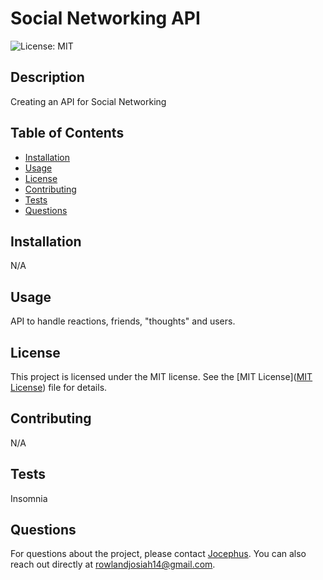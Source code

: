 
# Social Networking API

![License: MIT](https://img.shields.io/badge/License-MIT-yellow.svg)

## Description
Creating an API for Social Networking

## Table of Contents
- [Installation](#installation)
- [Usage](#usage)
- [License](#license)
- [Contributing](#contributing)
- [Tests](#tests)
- [Questions](#questions)

## Installation
N/A

## Usage
API to handle reactions, friends, "thoughts" and users.


## License

This project is licensed under the MIT license. See the [MIT License]([MIT License](https://opensource.org/licenses/MIT)) file for details.


## Contributing
N/A

## Tests
Insomnia

## Questions
For questions about the project, please contact [Jocephus](https://github.com/Jocephus).
You can also reach out directly at rowlandjosiah14@gmail.com.
